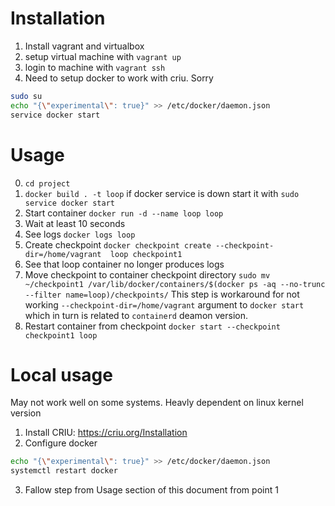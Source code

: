 # Installation

1. Install vagrant and virtualbox
2. setup virtual machine with ``vagrant up``
3. login to machine with ``vagrant ssh``
4. Need to setup docker to work with criu. Sorry

```bash
sudo su
echo "{\"experimental\": true}" >> /etc/docker/daemon.json
service docker start
```

# Usage

0. ``cd project``
1. ``docker build . -t loop`` if docker service is down start it with ``sudo service docker start``
2. Start container ``docker run -d --name loop loop``
3. Wait at least 10 seconds
4. See logs ``docker logs loop``
5. Create checkpoint ``docker checkpoint create --checkpoint-dir=/home/vagrant  loop checkpoint1``
6. See that loop container no longer produces logs
7. Move checkpoint to container checkpoint directory ``sudo mv ~/checkpoint1 /var/lib/docker/containers/$(docker ps -aq --no-trunc --filter name=loop)/checkpoints/``
  This step is workaround for not working ``--checkpoint-dir=/home/vagrant`` argument to ``docker start`` which in turn is related to ``containerd`` deamon version.
8. Restart container from checkpoint ``docker start --checkpoint checkpoint1 loop``

# Local usage

May not work well on some systems. Heavly dependent on linux kernel version
1. Install CRIU: https://criu.org/Installation
2. Configure docker
  ```bash
  echo "{\"experimental\": true}" >> /etc/docker/daemon.json
  systemctl restart docker
  ```
3. Fallow step from Usage section of this document from point 1